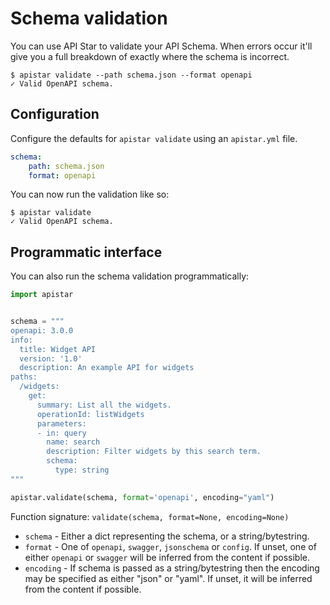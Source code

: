 # Schema validation

You can use API Star to validate your API Schema. When errors occur it'll
give you a full breakdown of exactly where the schema is incorrect.

```shell
$ apistar validate --path schema.json --format openapi
✓ Valid OpenAPI schema.
```

## Configuration

Configure the defaults for `apistar validate` using an `apistar.yml` file.

```yaml
schema:
    path: schema.json
    format: openapi
```

You can now run the validation like so:

```shell
$ apistar validate
✓ Valid OpenAPI schema.
```

## Programmatic interface

You can also run the schema validation programmatically:

```python
import apistar


schema = """
openapi: 3.0.0
info:
  title: Widget API
  version: '1.0'
  description: An example API for widgets
paths:
  /widgets:
    get:
      summary: List all the widgets.
      operationId: listWidgets
      parameters:
      - in: query
        name: search
        description: Filter widgets by this search term.
        schema:
          type: string
"""

apistar.validate(schema, format='openapi', encoding="yaml")
```

Function signature: `validate(schema, format=None, encoding=None)`

* `schema` - Either a dict representing the schema, or a string/bytestring.
* `format` - One of `openapi`, `swagger`, `jsonschema` or `config`.
If unset, one of either `openapi` or `swagger` will be inferred from the content if possible.
* `encoding` - If schema is passed as a string/bytestring then the encoding may be
specified as either "json" or "yaml".  If unset, it will be inferred from the content if possible.
